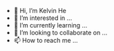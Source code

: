 - 👋 Hi, I’m Kelvin He
- 👀 I’m interested in ...
- 🌱 I’m currently learning ...
- 💞️ I’m looking to collaborate on ...
- 📫 How to reach me ...

<!---
KelvinHe-jk/KelvinHe-jk is a ✨ special ✨ repository because its `README.md` (this file) appears on your GitHub profile.
You can click the Preview link to take a look at your changes.
--->
